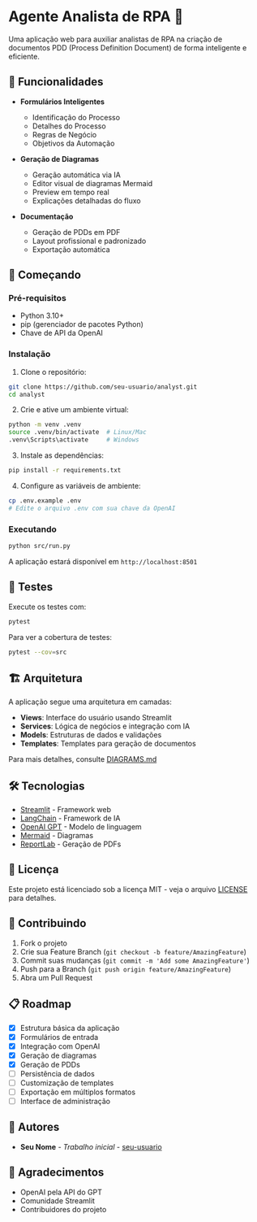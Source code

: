 # Agente Analista de RPA 🤖

Uma aplicação web para auxiliar analistas de RPA na criação de documentos PDD (Process Definition Document) de forma inteligente e eficiente.

## 🎯 Funcionalidades

- **Formulários Inteligentes**
  - Identificação do Processo
  - Detalhes do Processo
  - Regras de Negócio
  - Objetivos da Automação

- **Geração de Diagramas**
  - Geração automática via IA
  - Editor visual de diagramas Mermaid
  - Preview em tempo real
  - Explicações detalhadas do fluxo

- **Documentação**
  - Geração de PDDs em PDF
  - Layout profissional e padronizado
  - Exportação automática

## 🚀 Começando

### Pré-requisitos

- Python 3.10+
- pip (gerenciador de pacotes Python)
- Chave de API da OpenAI

### Instalação

1. Clone o repositório:
```bash
git clone https://github.com/seu-usuario/analyst.git
cd analyst
```

2. Crie e ative um ambiente virtual:
```bash
python -m venv .venv
source .venv/bin/activate  # Linux/Mac
.venv\Scripts\activate     # Windows
```

3. Instale as dependências:
```bash
pip install -r requirements.txt
```

4. Configure as variáveis de ambiente:
```bash
cp .env.example .env
# Edite o arquivo .env com sua chave da OpenAI
```

### Executando

```bash
python src/run.py
```

A aplicação estará disponível em `http://localhost:8501`

## 🧪 Testes

Execute os testes com:
```bash
pytest
```

Para ver a cobertura de testes:
```bash
pytest --cov=src
```

## 🏗️ Arquitetura

A aplicação segue uma arquitetura em camadas:

- **Views**: Interface do usuário usando Streamlit
- **Services**: Lógica de negócios e integração com IA
- **Models**: Estruturas de dados e validações
- **Templates**: Templates para geração de documentos

Para mais detalhes, consulte [DIAGRAMS.md](DIAGRAMS.md)

## 🛠️ Tecnologias

- [Streamlit](https://streamlit.io/) - Framework web
- [LangChain](https://langchain.com/) - Framework de IA
- [OpenAI GPT](https://openai.com/) - Modelo de linguagem
- [Mermaid](https://mermaid.js.org/) - Diagramas
- [ReportLab](https://www.reportlab.com/) - Geração de PDFs

## 📝 Licença

Este projeto está licenciado sob a licença MIT - veja o arquivo [LICENSE](LICENSE) para detalhes.

## 🤝 Contribuindo

1. Fork o projeto
2. Crie sua Feature Branch (`git checkout -b feature/AmazingFeature`)
3. Commit suas mudanças (`git commit -m 'Add some AmazingFeature'`)
4. Push para a Branch (`git push origin feature/AmazingFeature`)
5. Abra um Pull Request

## 📋 Roadmap

- [x] Estrutura básica da aplicação
- [x] Formulários de entrada
- [x] Integração com OpenAI
- [x] Geração de diagramas
- [x] Geração de PDDs
- [ ] Persistência de dados
- [ ] Customização de templates
- [ ] Exportação em múltiplos formatos
- [ ] Interface de administração

## 👥 Autores

* **Seu Nome** - *Trabalho inicial* - [seu-usuario](https://github.com/seu-usuario)

## 🙏 Agradecimentos

* OpenAI pela API do GPT
* Comunidade Streamlit
* Contribuidores do projeto
